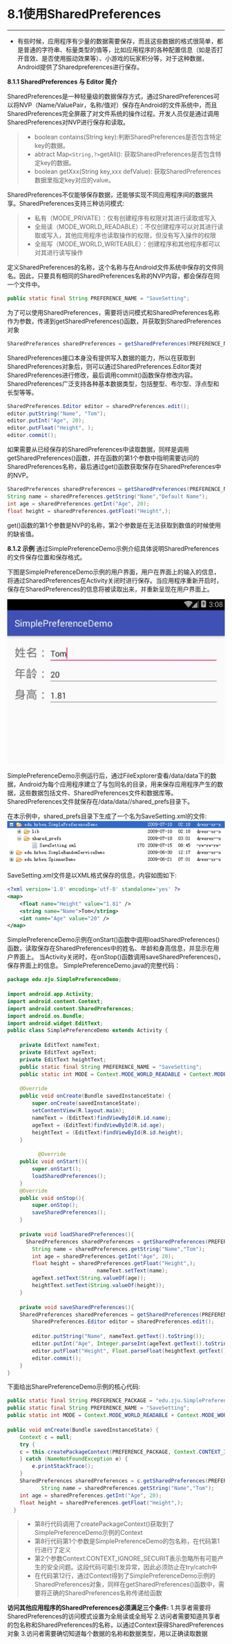 ﻿# 8.1使用SharedPreferences
---
* 有些时候，应用程序有少量的数据需要保存，而且这些数据的格式很简单，都是普通的字符串、标量类型的值等，比如应用程序的各种配置信息（如是否打开音效、是否使用振动效果等）、小游戏的玩家积分等，对于这种数据，Android提供了Sharedpreferences进行保存。

**8.1.1 SharedPreferences 与 Editor 简介**

SharedPreferences是一种轻量级的数据保存方式，通过SharedPreferences可以将NVP（Name/ValuePair，名称/值对）保存在Android的文件系统中，而且SharedPreferences完全屏蔽了对文件系统的操作过程。开发人员仅是通过调用SharedPreferences对NVP进行保存和读取。

> * boolean contains(String key):判断SharedPreferences是否包含特定key的数据。
> * abtract Map`<String,?>`getAll(): 获取SharedPreferences是否包含特定key的数据。
> * boolean getXxx(String key,xxx defValue): 获取SharedPreferences数据里指定key对应的value。

SharedPreferences不仅能够保存数据，还能够实现不同应用程序间的数据共享。SharedPreferences支持三种访问模式:

> * 私有（MODE_PRIVATE）：仅有创建程序有权限对其进行读取或写入
> * 全局读（MODE_WORLD_READABLE）：不仅创建程序可以对其进行读取或写入，其他应用程序也读取操作的权限，但没有写入操作的权限
> * 全局写（MODE_WORLD_WRITEABLE）：创建程序和其他程序都可以对其进行读写操作

定义SharedPreferences的名称，这个名称与在Android文件系统中保存的文件同名。因此，只要具有相同的SharedPreferences名称的NVP内容，都会保存在同一个文件中。
```java
public static final String PREFERENCE_NAME = "SaveSetting";
```
为了可以使用SharedPreferences，需要将访问模式和SharedPreferences名称作为参数，传递到getSharedPreferences()函数，并获取到SharedPreferences对象
```java
SharedPreferences sharedPreferences = getSharedPreferences(PREFERENCE_NAME, MODE);
```
SharedPreferences接口本身没有提供写入数据的能力，所以在获取到SharedPreferences对象后，则可以通过SharedPreferences.Editor类对SharedPreferences进行修改，最后调用commit()函数保存修改内容。
SharedPreferences广泛支持各种基本数据类型，包括整型、布尔型、浮点型和长型等等。
```java
SharedPreferences.Editor editor = sharedPreferences.edit();
editor.putString("Name", "Tom");
editor.putInt("Age", 20);
editor.putFloat("Height", );
editor.commit();
```
如果需要从已经保存的SharedPreferences中读取数据，同样是调用getSharedPreferences()函数，并在函数的第1个参数中指明需要访问的SharedPreferences名称，最后通过get<Type>()函数获取保存在SharedPreferences中的NVP。
```java
SharedPreferences sharedPreferences = getSharedPreferences(PREFERENCE_NAME, MODE);
String name = sharedPreferences.getString("Name","Default Name");
int age = sharedPreferences.getInt("Age", 20);
float height = sharedPreferences.getFloat("Height",);
```
get<Type>()函数的第1个参数是NVP的名称，第2个参数是在无法获取到数值的时候使用的缺省值。

**8.1.2 示例**
通过SimplePreferenceDemo示例介绍具体说明SharedPreferences的文件保存位置和保存格式。

下图是SimplePreferenceDemo示例的用户界面，用户在界面上的输入的信息，将通过SharedPreferences在Activity关闭时进行保存。当应用程序重新开启时，保存在SharedPreferences的信息将被读取出来，并重新呈现在用户界面上。

![](8.1.1.png)

SimplePreferenceDemo示例运行后，通过FileExplorer查看/data/data下的数据，Android为每个应用程序建立了与包同名的目录，用来保存应用程序产生的数据，这些数据包括文件、SharedPreferences文件和数据库等。SharedPreferences文件就保存在/data/data/<package name>/shared_prefs目录下。

在本示例中，shared_prefs目录下生成了一个名为SaveSetting.xml的文件:
![](8.1.2.png)

SaveSetting.xml文件是以XML格式保存的信息，内容如图如下:
```xml
<?xml version='1.0' encoding='utf-8' standalone='yes' ?>
<map>
	<float name="Height" value="1.81" />
	<string name="Name">Tom</string>
	<int name="Age" value="20" />
</map>
```

SimplePreferenceDemo示例在onStart()函数中调用loadSharedPreferences()函数，读取保存在SharedPreferences中的姓名、年龄和身高信息，并显示在用户界面上。
当Activity关闭时，在onStop()函数调用saveSharedPreferences()，保存界面上的信息。
SimplePreferenceDemo.java的完整代码：
```java
package edu.zju.SimplePreferenceDemo;
 
import android.app.Activity;
import android.content.Context;
import android.content.SharedPreferences;
import android.os.Bundle;
import android.widget.EditText;
public class SimplePreferenceDemo extends Activity {
	
	private EditText nameText;
	private EditText ageText;
	private EditText heightText;
	public static final String PREFERENCE_NAME = "SaveSetting";
	public static int MODE = Context.MODE_WORLD_READABLE + Context.MODE_WORLD_WRITEABLE;
	
	@Override
	public void onCreate(Bundle savedInstanceState) {
		super.onCreate(savedInstanceState);
		setContentView(R.layout.main);
		nameText = (EditText)findViewById(R.id.name);
		ageText = (EditText)findViewById(R.id.age);
		heightText = (EditText)findViewById(R.id.height);
	}

          @Override
	public void onStart(){
		super.onStart();
		loadSharedPreferences();
	}
	@Override
	public void onStop(){
		super.onStop();	
		saveSharedPreferences();
	}
    
	private void loadSharedPreferences(){
	  SharedPreferences sharedPreferences = getSharedPreferences(PREFERENCE_NAME, MODE);
		String name = sharedPreferences.getString("Name","Tom");
		int age = sharedPreferences.getInt("Age", 20);
		float height = sharedPreferences.getFloat("Height",);
                             nameText.setText(name);
		ageText.setText(String.valueOf(age));
		heightText.setText(String.valueOf(height));    	
	}
    
    private void saveSharedPreferences(){
	SharedPreferences sharedPreferences = getSharedPreferences(PREFERENCE_NAME, MODE);
		SharedPreferences.Editor editor = sharedPreferences.edit();
		    
		editor.putString("Name", nameText.getText().toString());
		editor.putInt("Age", Integer.parseInt(ageText.getText().toString()));
		editor.putFloat("Height", Float.parseFloat(heightText.getText().toString()));
		editor.commit();
	}
}

```

下面给出SharePreferenceDemo示例的核心代码:
```java
public static final String PREFERENCE_PACKAGE = "edu.zju.SimplePreferenceDemo";
public static final String PREFERENCE_NAME = "SaveSetting";
public static int MODE = Context.MODE_WORLD_READABLE + Context.MODE_WORLD_WRITEABLE;
 
public void onCreate(Bundle savedInstanceState) {
	Context c = null;
	try {
	c = this.createPackageContext(PREFERENCE_PACKAGE, Context.CONTEXT_IGNORE_SECURITY);
	} catch (NameNotFoundException e) {
		e.printStackTrace();
	}
	SharedPreferences sharedPreferences = c.getSharedPreferences(PREFERENCE_NAME, MODE);
           String name = sharedPreferences.getString("Name","Tom");
	int age = sharedPreferences.getInt("Age", 20);
	float height = sharedPreferences.getFloat("Height",);
  }

```
> * 第8行代码调用了createPackageContext()获取到了SimplePreferenceDemo示例的Context
> * 第8行代码第1个参数是SimplePreferenceDemo的包名称，在代码第1行进行了定义
> * 第2个参数Context.CONTEXT_IGNORE_SECURIT表示忽略所有可能产生的安全问题。这段代码可能引发异常，因此必须防止在try/catch中
> * 在代码第12行，通过Context得到了SimplePreferenceDemo示例的SharedPreferences对象，同样在getSharedPreferences()函数中，需要将正确的SharedPreferences名称传递给函数

__访问其他应用程序的SharedPreferences必须满足三个条件:__
1.共享者需要将SharedPreferences的访问模式设置为全局读或全局写
2.访问者需要知道共享者的包名称和SharedPreferences的名称，以通过Context获得SharedPreferences对象
3.访问者需要确切知道每个数据的名称和数据类型，用以正确读取数据




